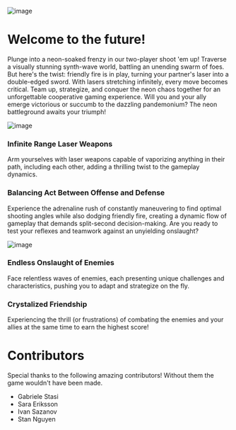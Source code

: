 ![image](https://github.com/Tevsie/Neon-Knights/assets/89681094/aa1e9796-e163-4a15-884a-97ebf99af6fc)
# Welcome to the future!
Plunge into a neon-soaked frenzy in our two-player shoot 'em up! Traverse a visually stunning synth-wave world, battling an unending swarm of foes. But here's the twist: friendly fire is in play, turning your partner's laser into a double-edged sword. With lasers stretching infinitely, every move becomes critical. Team up, strategize, and conquer the neon chaos together for an unforgettable cooperative gaming experience. Will you and your ally emerge victorious or succumb to the dazzling pandemonium? The neon battleground awaits your triumph!

![image](https://github.com/Tevsie/Neon-Knights/assets/89681094/012d3cb6-d13a-4e69-8177-994383cc38f5)

### Infinite Range Laser Weapons
Arm yourselves with laser weapons capable of vaporizing anything in their path, including each other, adding a thrilling twist to the gameplay dynamics.
### Balancing Act Between Offense and Defense
Experience the adrenaline rush of constantly maneuvering to find optimal shooting angles while also dodging friendly fire, creating a dynamic flow of gameplay that demands split-second decision-making. Are you ready to test your reflexes and teamwork against an unyielding onslaught?

![image](https://github.com/Tevsie/Neon-Knights/assets/89681094/b3bf410a-c762-466a-a4ac-c13a55a8c583)

### Endless Onslaught of Enemies
Face relentless waves of enemies, each presenting unique challenges and characteristics, pushing you to adapt and strategize on the fly.
### Crystalized Friendship
Experiencing the thrill (or frustrations) of combating the enemies and your allies at the same time to earn the highest score!

# Contributors
Special thanks to the following amazing contributors! Without them the game wouldn't have been made.
- Gabriele Stasi
- Sara Eriksson
- Ivan Sazanov
- Stan Nguyen
